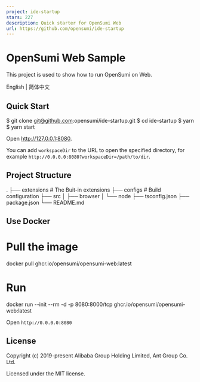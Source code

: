 ```yaml
---
project: ide-startup
stars: 227
description: Quick starter for OpenSumi Web
url: https://github.com/opensumi/ide-startup
---
```


OpenSumi Web Sample
===================

This project is used to show how to run OpenSumi on Web.

English | 简体中文

Quick Start
-----------

$ git clone git@github.com:opensumi/ide-startup.git
$ cd ide-startup
$ yarn
$ yarn start

Open http://127.0.0.1:8080.

You can add `workspaceDir` to the URL to open the specified directory, for example `http://0.0.0.0:8080?workspaceDir=/path/to/dir`.

Project Structure
-----------------

.
├── extensions                  # The Buit-in extensions
├── configs                     # Build configuration
├── src
│   ├── browser
│   └── node
├── tsconfig.json
├── package.json
└── README.md

Use Docker
----------

# Pull the image
docker pull ghcr.io/opensumi/opensumi-web:latest

# Run
docker run --init --rm -d  -p 8080:8000/tcp ghcr.io/opensumi/opensumi-web:latest

Open `http://0.0.0.0:8080`

License
-------

Copyright (c) 2019-present Alibaba Group Holding Limited, Ant Group Co. Ltd.

Licensed under the MIT license.
